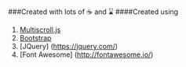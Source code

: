 ###Created with lots of ☕ and ⌛
####Created using 
1. [Multiscroll.js](http://alvarotrigo.com/multiScroll/)
2. [Bootstrap](http://getbootstrap.com/)
3. [JQuery] (https://jquery.com/)
4. [Font Awesome] (http://fontawesome.io/)
